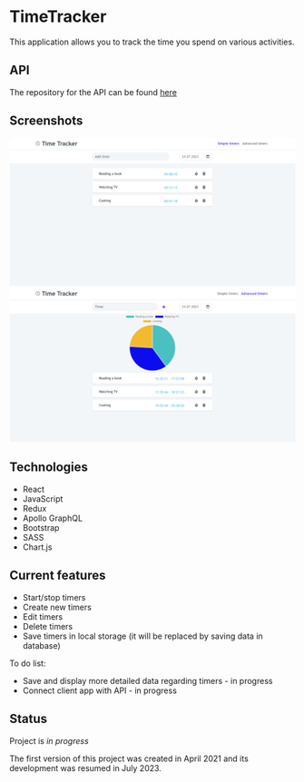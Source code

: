# TimeTracker

This application allows you to track the time you spend on various activities.

## API
The repository for the API can be found [here](https://github.com/BSkura98/time-tracker-api)

## Screenshots

![Screenshot](./img/screenshot.PNG)
![Screenshot](./img/screenshot2.png)

## Technologies
* React
* JavaScript
* Redux
* Apollo GraphQL
* Bootstrap
* SASS
* Chart.js

## Current features

- Start/stop timers
- Create new timers
- Edit timers
- Delete timers
- Save timers in local storage (it will be replaced by saving data in database)

To do list:
* Save and display more detailed data regarding timers - in progress
* Connect client app with API - in progress

## Status

Project is _in progress_

The first version of this project was created in April 2021 and its development was resumed in July 2023.
